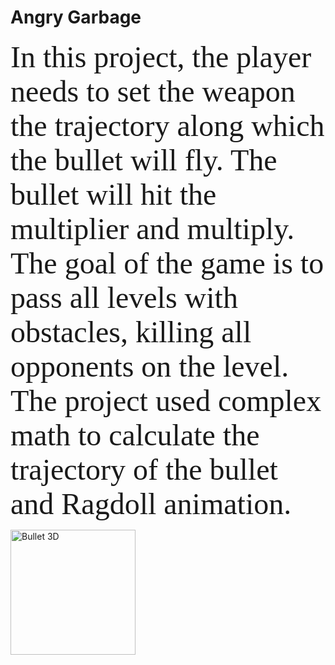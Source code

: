 # Angry Garbage
 
<p><font size="7" face="verdana">In this project, the player needs to set the weapon the trajectory along which the bullet will fly. The bullet will hit the multiplier and multiply. The goal of the game is to pass all levels with obstacles, killing all opponents on the level. The project used complex math to calculate the trajectory of the bullet and Ragdoll animation.</p></font>
<img src="https://github.com/uvazaemiy/uvazaemiy/blob/main/HC1.gif" width="200" alt="Bullet 3D">